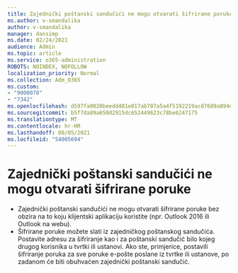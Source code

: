 ```yaml
---
title: Zajednički poštanski sandučići ne mogu otvarati šifrirane poruke
ms.author: v-smandalika
author: v-smandalika
manager: dansimp
ms.date: 02/24/2021
audience: Admin
ms.topic: article
ms.service: o365-administration
ROBOTS: NOINDEX, NOFOLLOW
localization_priority: Normal
ms.collection: Adm_O365
ms.custom:
- "9000078"
- "7342"
ms.openlocfilehash: d597fa0020beedd481e017ab707a5a4f5192219ac87609a894d8ba7345ce3110
ms.sourcegitcommit: b5f7da89a650d2915dc652449623c78be6247175
ms.translationtype: MT
ms.contentlocale: hr-HR
ms.lasthandoff: 08/05/2021
ms.locfileid: "54005694"
---
```

# <a name="shared-mailboxes-cant-open-encrypted-messages"></a>Zajednički poštanski sandučići ne mogu otvarati šifrirane poruke

- Zajednički poštanski sandučići ne mogu otvarati šifrirane poruke bez obzira na to koju klijentski aplikaciju koristite (npr. Outlook 2016 ili Outlook na webu).
- Šifrirane poruke možete slati iz zajedničkog poštanskog sandučića. Postavite adresu za šifriranje kao i za poštanski sandučić bilo kojeg drugog korisnika u tvrtki ili ustanovi. Ako ste, primjerice, postavili šifriranje poruka za sve poruke e-pošte poslane iz tvrtke ili ustanove, po zadanom će biti obuhvaćen zajednički poštanski sandučić.
